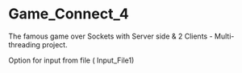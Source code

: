 # Game_Connect_4
The famous game over Sockets with Server side &amp; 2 Clients - Multi-threading project.

Option for input from file ( Input_File1)
